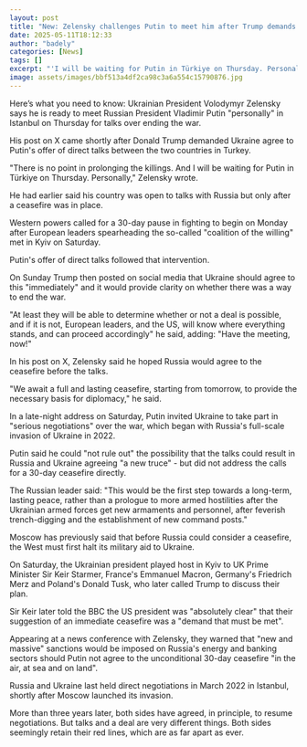 ```yaml
---
layout: post
title: "New: Zelensky challenges Putin to meet him after Trump demands Ukraine-Russia talks"
date: 2025-05-11T18:12:33
author: "badely"
categories: [News]
tags: []
excerpt: "'I will be waiting for Putin in Türkiye on Thursday. Personally,' the Ukrainian leader writes after Trump urged him to 'have the meeting, now!'"
image: assets/images/bbf513a4df2ca98c3a6a554c15790876.jpg
---
```


Here’s what you need to know: Ukrainian President Volodymyr Zelensky says he is ready to meet Russian President Vladimir Putin "personally" in Istanbul on Thursday for talks over ending the war.

His post on X came shortly after Donald Trump demanded Ukraine agree to Putin's offer of direct talks between the two countries in Turkey.

"There is no point in prolonging the killings. And I will be waiting for Putin in Türkiye on Thursday. Personally," Zelensky wrote.

He had earlier said his country was open to talks with Russia but only after a ceasefire was in place.

Western powers called for a 30-day pause in fighting to begin on Monday after European leaders spearheading the so-called "coalition of the willing" met in Kyiv on Saturday.

Putin's offer of direct talks followed that intervention. 

On Sunday Trump then posted on social media that Ukraine should agree to this "immediately" and it would provide clarity on whether there was a way to end the war.

"At least they will be able to determine whether or not a deal is possible, and if it is not, European leaders, and the US, will know where everything stands, and can proceed accordingly" he said, adding: "Have the meeting, now!"

In his post on X, Zelensky said he hoped Russia would agree to the ceasefire before the talks.

"We await a full and lasting ceasefire, starting from tomorrow, to provide the necessary basis for diplomacy," he said.

In a late-night address on Saturday, Putin invited Ukraine to take part in "serious negotiations" over the war, which began with Russia's full-scale invasion of Ukraine in 2022.

Putin said he could "not rule out" the possibility that the talks could result in Russia and Ukraine agreeing "a new truce" - but did not address the calls for a 30-day ceasefire directly.

The Russian leader said: "This would be the first step towards a long-term, lasting peace, rather than a prologue to more armed hostilities after the Ukrainian armed forces get new armaments and personnel, after feverish trench-digging and the establishment of new command posts."

Moscow has previously said that before Russia could consider a ceasefire, the West must first halt its military aid to Ukraine.

On Saturday, the Ukrainian president played host in Kyiv to UK Prime Minister Sir Keir Starmer, France's Emmanuel Macron, Germany's Friedrich Merz and Poland's Donald Tusk, who later called Trump to discuss their plan.

Sir Keir later told the BBC the US president was "absolutely clear" that their suggestion of an immediate ceasefire was a "demand that must be met".

Appearing at a news conference with Zelensky, they warned that "new and massive" sanctions would be imposed on Russia's energy and banking sectors should Putin not agree to the unconditional 30-day ceasefire "in the air, at sea and on land".

Russia and Ukraine last held direct negotiations in March 2022 in Istanbul, shortly after Moscow launched its invasion.

More than three years later, both sides have agreed, in principle, to resume negotiations. But talks and a deal are very different things. Both sides seemingly retain their red lines, which are as far apart as ever.

